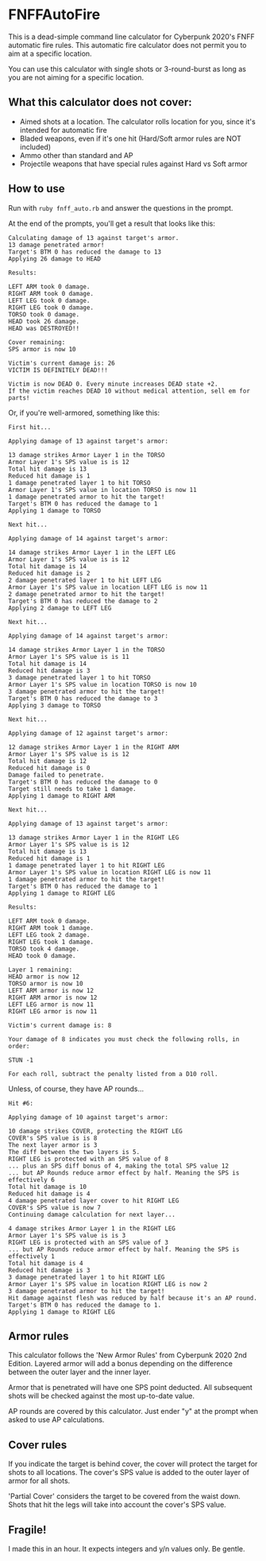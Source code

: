 # FNFFAutoFire
This is a dead-simple command line calculator for Cyberpunk 2020's FNFF automatic fire rules. This automatic fire calculator does not permit you to aim at a specific location.

You can use this calculator with single shots or 3-round-burst as long as you are not aiming for a specific location.

## What this calculator does not cover:
- Aimed shots at a location. The calculator rolls location for you, since it's intended for automatic fire
- Bladed weapons, even if it's one hit (Hard/Soft armor rules are NOT included)
- Ammo other than standard and AP
- Projectile weapons that have special rules against Hard vs Soft armor

## How to use
Run with `ruby fnff_auto.rb` and answer the questions in the prompt.

At the end of the prompts, you'll get a result that looks like this:

```
Calculating damage of 13 against target's armor.
13 damage penetrated armor!
Target's BTM 0 has reduced the damage to 13
Applying 26 damage to HEAD

Results:

LEFT ARM took 0 damage.
RIGHT ARM took 0 damage.
LEFT LEG took 0 damage.
RIGHT LEG took 0 damage.
TORSO took 0 damage.
HEAD took 26 damage.
HEAD was DESTROYED!!

Cover remaining:
SPS armor is now 10

Victim's current damage is: 26
VICTIM IS DEFINITELY DEAD!!!

Victim is now DEAD 0. Every minute increases DEAD state +2.
If the victim reaches DEAD 10 without medical attention, sell em for parts!
```

Or, if you're well-armored, something like this:

```
First hit...

Applying damage of 13 against target's armor:

13 damage strikes Armor Layer 1 in the TORSO
Armor Layer 1's SPS value is is 12
Total hit damage is 13
Reduced hit damage is 1
1 damage penetrated layer 1 to hit TORSO
Armor Layer 1's SPS value in location TORSO is now 11
1 damage penetrated armor to hit the target!
Target's BTM 0 has reduced the damage to 1
Applying 1 damage to TORSO

Next hit...

Applying damage of 14 against target's armor:

14 damage strikes Armor Layer 1 in the LEFT LEG
Armor Layer 1's SPS value is is 12
Total hit damage is 14
Reduced hit damage is 2
2 damage penetrated layer 1 to hit LEFT LEG
Armor Layer 1's SPS value in location LEFT LEG is now 11
2 damage penetrated armor to hit the target!
Target's BTM 0 has reduced the damage to 2
Applying 2 damage to LEFT LEG

Next hit...

Applying damage of 14 against target's armor:

14 damage strikes Armor Layer 1 in the TORSO
Armor Layer 1's SPS value is is 11
Total hit damage is 14
Reduced hit damage is 3
3 damage penetrated layer 1 to hit TORSO
Armor Layer 1's SPS value in location TORSO is now 10
3 damage penetrated armor to hit the target!
Target's BTM 0 has reduced the damage to 3
Applying 3 damage to TORSO

Next hit...

Applying damage of 12 against target's armor:

12 damage strikes Armor Layer 1 in the RIGHT ARM
Armor Layer 1's SPS value is is 12
Total hit damage is 12
Reduced hit damage is 0
Damage failed to penetrate.
Target's BTM 0 has reduced the damage to 0
Target still needs to take 1 damage.
Applying 1 damage to RIGHT ARM

Next hit...

Applying damage of 13 against target's armor:

13 damage strikes Armor Layer 1 in the RIGHT LEG
Armor Layer 1's SPS value is is 12
Total hit damage is 13
Reduced hit damage is 1
1 damage penetrated layer 1 to hit RIGHT LEG
Armor Layer 1's SPS value in location RIGHT LEG is now 11
1 damage penetrated armor to hit the target!
Target's BTM 0 has reduced the damage to 1
Applying 1 damage to RIGHT LEG

Results:

LEFT ARM took 0 damage.
RIGHT ARM took 1 damage.
LEFT LEG took 2 damage.
RIGHT LEG took 1 damage.
TORSO took 4 damage.
HEAD took 0 damage.

Layer 1 remaining:
HEAD armor is now 12
TORSO armor is now 10
LEFT ARM armor is now 12
RIGHT ARM armor is now 12
LEFT LEG armor is now 11
RIGHT LEG armor is now 11

Victim's current damage is: 8

Your damage of 8 indicates you must check the following rolls, in order:

STUN -1

For each roll, subtract the penalty listed from a D10 roll.
```

Unless, of course, they have AP rounds...

```
Hit #6:

Applying damage of 10 against target's armor:

10 damage strikes COVER, protecting the RIGHT LEG
COVER's SPS value is is 8
The next layer armor is 3
The diff between the two layers is 5.
RIGHT LEG is protected with an SPS value of 8
... plus an SPS diff bonus of 4, making the total SPS value 12
... but AP Rounds reduce armor effect by half. Meaning the SPS is effectively 6
Total hit damage is 10
Reduced hit damage is 4
4 damage penetrated layer cover to hit RIGHT LEG
COVER's SPS value is now 7
Continuing damage calculation for next layer...

4 damage strikes Armor Layer 1 in the RIGHT LEG
Armor Layer 1's SPS value is is 3
RIGHT LEG is protected with an SPS value of 3
... but AP Rounds reduce armor effect by half. Meaning the SPS is effectively 1
Total hit damage is 4
Reduced hit damage is 3
3 damage penetrated layer 1 to hit RIGHT LEG
Armor Layer 1's SPS value in location RIGHT LEG is now 2
3 damage penetrated armor to hit the target!
Hit damage against flesh was reduced by half because it's an AP round.
Target's BTM 0 has reduced the damage to 1.
Applying 1 damage to RIGHT LEG
```

## Armor rules
This calculator follows the 'New Armor Rules' from Cyberpunk 2020 2nd Edition. Layered armor will add a bonus depending on the difference between the outer layer and the inner layer.

Armor that is penetrated will have one SPS point deducted. All subsequent shots will be checked against the most up-to-date value.

AP rounds are covered by this calculator. Just ender "y" at the prompt when asked to use AP calculations.

## Cover rules
If you indicate the target is behind cover, the cover will protect the target for shots to all locations. The cover's SPS value is added to the outer layer of armor for all shots.

'Partial Cover' considers the target to be covered from the waist down. Shots that hit the legs will take into account the cover's SPS value.

## Fragile!
I made this in an hour. It expects integers and y/n values only. Be gentle.

